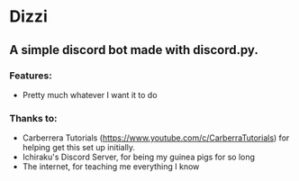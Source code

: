 # Dizzi
## A simple discord bot made with discord.py.
### Features:
* Pretty much whatever I want it to do

### Thanks to: 
* Carberrera Tutorials (https://www.youtube.com/c/CarberraTutorials) for helping get this set up initially.
* Ichiraku's Discord Server, for being my guinea pigs for so long
* The internet, for teaching me everything I know